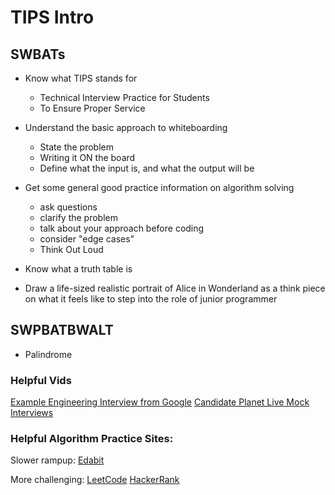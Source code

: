 # TIPS Intro

## SWBATs

- Know what TIPS stands for
    - Technical Interview Practice for Students
    - To Ensure Proper Service

- Understand the basic approach to whiteboarding
    - State the problem
    - Writing it ON the board
    - Define what the input is, and what the output will be

- Get some general good practice information on algorithm solving
    - ask questions 
    - clarify the problem 
    - talk about your approach before coding
    - consider "edge cases"
    - Think Out Loud

- Know what a truth table is

- Draw a life-sized realistic portrait of Alice in Wonderland as a think piece on what it feels like to step into the role of junior programmer

## SWPBATBWALT

- Palindrome


### Helpful Vids

[Example Engineering Interview from Google](https://www.youtube.com/watch?v=wwIysnVmAUg&t=)
[Candidate Planet Live Mock Interviews](https://dev.to/candidateplanet/live-annotated-coding-interviews-sql-python-and-javascript-17d4)

### Helpful Algorithm Practice Sites:

Slower rampup:
[Edabit](https://edabit.com/)

More challenging:
[LeetCode](http://leetcode.com/problems/)
[HackerRank](https://www.hackerrank.com/domains/algorithms)

